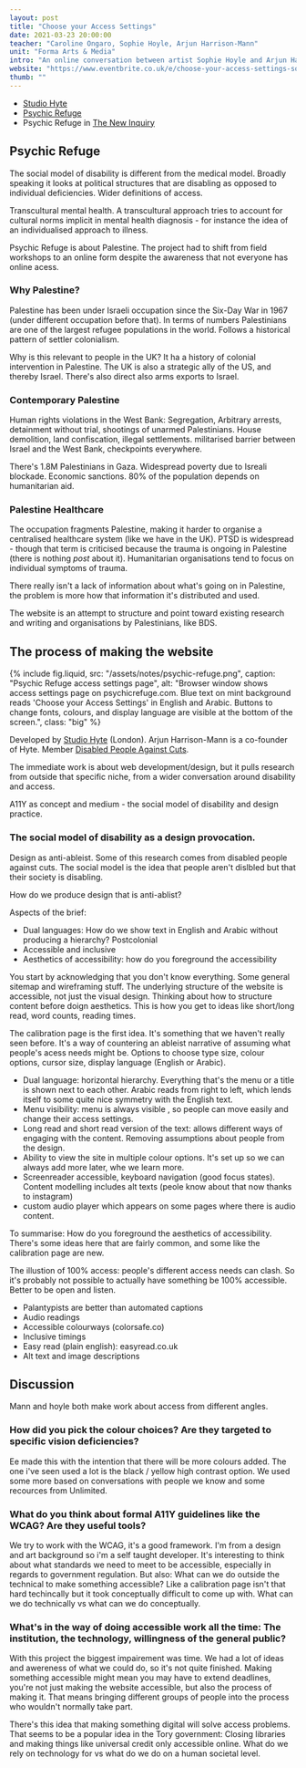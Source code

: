 ```yaml
---
layout: post
title: "Choose your Access Settings"
date: 2021-03-23 20:00:00
teacher: "Caroline Ongaro, Sophie Hoyle, Arjun Harrison-Mann"
unit: "Forma Arts & Media"
intro: "An online conversation between artist Sophie Hoyle and Arjun Harrison-Mann, of Studio Hyte, on accessibility in digital projects and design."
website: "https://www.eventbrite.co.uk/e/choose-your-access-settings-sophie-hoyle-and-studio-hyte-in-conversation-tickets-145853671257?aff=eemailordconf&utm_campaign=order_confirm&utm_medium=email&ref=eemailordconf&utm_source=eventbrite&utm_term=viewevent#"
thumb: ""
---
```


- [Studio Hyte](http://studiohyte.com/)
- [Psychic Refuge](http://psychicrefuge.com/)
- Psychic Refuge in [The New Inquiry](https://thenewinquiry.com/psychic-refuge/)

## Psychic Refuge

The social model of disability is different from the medical model. Broadly speaking it looks at political structures that are disabling as opposed to individual deficiencies. Wider definitions of access.

Transcultural mental health. A transcultural approach tries to account for cultural norms implicit in mental health diagnosis - for instance the idea of an  individualised approach to illness.

Psychic Refuge is about Palestine. The project had to shift from field  workshops to an online form despite the awareness that not everyone has online acess.

### Why Palestine?

Palestine has been under Israeli occupation since the Six-Day War in 1967 (under different occupation before that). In terms of numbers Palestinians are one of the largest refugee populations in the world. Follows a historical pattern of settler colonialism.

Why is this relevant to people in the UK? It ha a history of colonial intervention in Palestine. The UK is also a strategic ally of the US, and thereby Israel. There's also direct also arms exports to Israel. 

### Contemporary Palestine

Human rights violations in the West Bank: Segregation, Arbitrary arrests, detainment without trial, shootings of unarmed Palestinians. House demolition, land confiscation, illegal settlements. militarised barrier between Israel and the West Bank, checkpoints everywhere.

There's 1.8M Palestinians in Gaza. Widespread poverty due to Isreali blockade. Economic sanctions. 80% of the population depends on humanitarian aid. 

### Palestine Healthcare

The occupation fragments Palestine, making it harder to organise a centralised healthcare system (like we have in the UK). PTSD is widespread - though that term is criticised because the trauma is ongoing in Palestine (there is nothing *post* about it). Humanitarian organisations tend to focus on individual symptoms of trauma.

There really isn't a lack of information about what's going on in Palestine, the problem is more how that information it's distributed and used.

The website is an attempt to structure and point toward existing research and writing and organisations by Palestinians, like BDS.

## The process of making the website

{% include fig.liquid, src: "/assets/notes/psychic-refuge.png", caption: "Psychic Refuge access settings page", alt: "Browser window shows access settings page on psychicrefuge.com. Blue text on mint background reads 'Choose your Access Settings' in English and Arabic. Buttons to change fonts, colours, and display language are visible at the bottom of the screen.", class: "big" %}


Developed by [Studio Hyte](http://studiohyte.com/) (London). Arjun Harrison-Mann is a co-founder of Hyte. Member [Disabled People Against Cuts](https://dpac.uk.net/).

The immediate work is about web development/design, but it pulls research from outside that specific niche, from a wider conversation around disability and access.

A11Y as concept and medium - the social model of disability and design practice.

### The social model of disability as a design provocation.

Design as anti-ableist. Some of this research comes from disabled people against cuts. The social model is the idea that people aren't dislbled but that their society is disabling.

How do we produce design that is anti-ablist?

Aspects of the brief:

- Dual languages: How do we show text in English and Arabic without producing a hierarchy? Postcolonial
- Accessible and inclusive 
- Aesthetics of accessibility: how do you foreground the accessibility

You start by acknowledging that you don't know everything. Some general sitemap and wireframing stuff. The underlying structure of the website is accessible, not just the visual design. Thinking about how to structure content before doign aesthetics. This is how you get to ideas like short/long read, word counts, reading times.

The calibration page is the first idea. It's something that we haven't really seen before. It's a way of countering an ableist narrative of assuming what people's acess needs might be. Options to choose type size, colour options, cursor size, display language (English or Arabic).

- Dual language: horizontal hierarchy. Everything that's the menu or a title is shown next to each other. Arabic reads from right to left, which lends itself to some quite nice symmetry with the English text.
- Menu visibility: menu is always visible , so people can move easily and change their access settings. 
- Long read and short read version of the text: allows different ways of engaging with the content. Removing assumptions about people from the design.
- Ability to view the site in multiple colour options. It's set up so we can always add more later, whe we learn more.
- Screenreader accessible, keyboard navigation (good focus states). Content modelling includes alt texts (peole know about that now thanks to instagram)
- custom audio player which appears on some pages where there is audio content.

To summarise: How do you foreground the aesthetics of accessibility. There's some ideas here that are fairly common, and some like the calibration page are new. 

The illustion of 100% access: people's different access needs can clash. So it's probably not possible to actually have something be 100% accessible. Better to be open and listen.

- Palantypists are better than automated captions
- Audio readings
- Accessible colourways (colorsafe.co)
- Inclusive timings
- Easy read (plain english): easyread.co.uk
- Alt text and image descriptions

## Discussion

Mann and hoyle both make work about access from different angles. 

### How did you pick the colour choices? Are they targeted to specific vision deficiencies?

Ee made this with the intention that there will be more colours added. The one i've seen used a lot is the black / yellow high contrast option. We used some more based on conversations with people we know and some recources from Unlimited.

### What do you think about formal A11Y guidelines like the WCAG? Are they useful tools?

We try to work with the WCAG, it's a good framework. I'm from a design and art background so i'm a self taught developer. It's interesting to think about what standards we need to meet to be accessible, especially in regards to government regulation. But also: What can we do outside the technical to make something accessible? Like a calibration page isn't that hard techincally but it took conceptually difficult to come up with. What can we do technically vs what can we do conceptually.

### What's in the way of doing accessible work all the time: The institution, the technology, willingness of the general public?

With this project the biggest impairement was time. We had a lot of ideas and awereness of what we could do, so it's not quite finished. Making something accessible might mean you may have to extend deadlines, you're not just making the website accessible, but also the process of making it. That means bringing different groups of people into the process who wouldn't normally take part.

There's this idea that making something digital will solve access problems. That seems to be a popular idea in the Tory government: Closing libraries and making things like universal credit only accessible online. What do we rely on technology for vs what do we do on a human societal level.